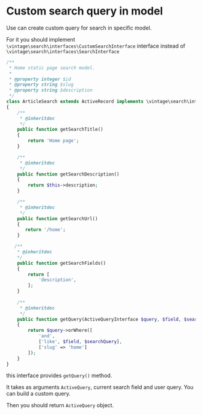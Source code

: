 Custom search query in model
============================

Use can create custom query for search in specific model.

For it you should implement `\vintage\search\interfaces\CustomSearchInterface` interface
instead of `\vintage\search\interfaces\SearchInterface`

```php
/**
 * Home static page search model.
 * 
 * @property integer $id
 * @property string $slug
 * @property string $description
 */
class ArticleSearch extends ActiveRecord implements \vintage\search\interfaces\CustomSearchInterface
{
    /**
     * @inheritdoc
     */
    public function getSearchTitle()
    {
        return 'Home page';
    }

    /**
     * @inheritdoc
     */
    public function getSearchDescription()
    {
        return $this->description;
    }

    /**
     * @inheritdoc
     */
    public function getSearchUrl()
    {
       return '/home';
    }

   /**
    * @inheritdoc
    */
    public function getSearchFields()
    {
        return [
            'description',
        ];
    }
    
    /**
     * @inheritdoc
     */
    public function getQuery(ActiveQueryInterface $query, $field, $searchQuery)
    {
        return $query->orWhere([
            'and',
            ['like', $field, $searchQuery],
            ['slug' => 'home']
        ]);
    }
}
```

this interface provides `getQuery()` method.

It takes as arguments `ActiveQuery`, current search field and user query. You can build a custom query.

Then you should return `ActiveQuery` object.